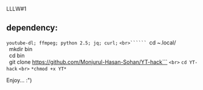 LLLW#1

## dependency:
```youtube-dl; ffmpeg; python 2.5; jq; curl;```
```<br>``````
```cd ~.local/```
```<br>```
```mkdir bin```
```<br>```
```cd bin```
```<br>```
```git clone https://github.com/Monjurul-Hasan-Sohan/YT-hack```
```<br>```
```cd YT-hack```
```<br>```
```*chmod +x YT*```


Enjoy... :")

